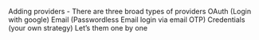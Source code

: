 Adding providers - There are three broad types of providers
OAuth (Login with google)
Email (Passwordless Email login via email OTP)
Credentials (your own strategy)
Let’s them one by one